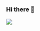 ### Hi there 👋
![](anishgif.gif)
<!--
**MasterJain/masterjain** is a ✨ _special_ ✨ repository because its `README.md` (this file) appears on your GitHub profile.

